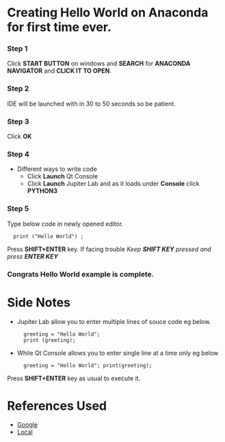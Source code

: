 # Creating Hello World on Anaconda for first time ever.

### Step 1

Click **START BUTTON** on windows and **SEARCH** for **ANACONDA NAVIGATOR** and **CLICK IT TO OPEN**.

### Step 2

IDE will be launched with in 30 to 50 seconds so be patient.

### Step 3

Click **OK**

### Step 4
- Different ways to write code
  - Click **Launch** Qt Console  
  - Click **Launch** Jupiter Lab and as it loads under **Console** click **PYTHON3**

### Step 5

Type below code in newly opened editor.

```python3
  print ("Hello World") ;
```

Press **SHIFT+ENTER** key. If facing trouble *Keep __SHIFT KEY__ pressed and press __ENTER KEY__*

### Congrats Hello World example is complete.

# Side Notes
- Jupiter Lab allow you to enter multiple lines of souce code eg below. 

  ```python3
    greeting = "Hello World";
    print (greeting);
  ```

- While Qt Console allows you to enter single line at a time only eg below
 
  ```python3
    greeting = "Hello World"; print(greeting);
  ```
 Press **SHIFT+ENTER** key as usual to execute it. 



# References Used
- [Google](https://google.com)
- [Local](https://www.youtube.com/channel/UCgp0OKR18dEOEFxb7Af4guw/featured)

